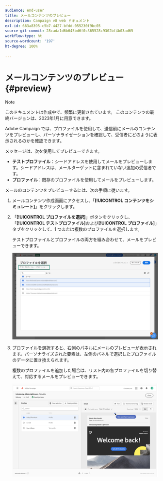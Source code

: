 ```yaml
---
audience: end-user
title: メールコンテンツのプレビュー
description: Campaign v8 web ドキュメント
exl-id: 663a8395-c5b7-4427-bfdd-055230f9bc05
source-git-commit: 28cada1d6b645bd6f0c365528c9302bf4b03ad65
workflow-type: ht
source-wordcount: '197'
ht-degree: 100%

---
```


# メールコンテンツのプレビュー {#preview}

>[!NOTE]
>
>このドキュメントは作成中で、頻繁に更新されています。 このコンテンツの最終バージョンは、2023年1月に用意できます。

Adobe Campaign では、プロファイルを使用して、送信前にメールのコンテンツをプレビューし、パーソナライゼーションを確認して、受信者にどのように表示されるのかを確認できます。

メッセージは、次を使用してプレビューできます。

* **テストプロファイル**：シードアドレスを使用してメールをプレビューします。シードアドレスは、メールターゲットに含まれていない追加の受信者です。
* **プロファイル**：既存のプロファイルを使用してメールをプレビューします。

メールのコンテンツをプレビューするには、次の手順に従います。

1. メールコンテンツ作成画面にアクセスし、「**[!UICONTROL コンテンツをシミュレート]**」をクリックします。

1. 「**[!UICONTROL プロファイルを選択]**」ボタンをクリックし、「**[!UICONTROL テストプロファイル]**&#x200B;および&#x200B;**[!UICONTROL プロファイル]**」タブをクリックして、1 つまたは複数のプロファイルを選択します。

   テストプロファイルとプロファイルの両方を組み合わせて、メールをプレビューできます。

   ![](assets/preview-profile.png)

1. プロファイルを選択すると、右側のパネルにメールのプレビューが表示されます。パーソナライズされた要素は、左側のパネルで選択したプロファイルのデータに置き換えられます。

   複数のプロファイルを追加した場合は、リスト内の各プロファイルを切り替えて、対応するメールをプレビューできます。

   ![](assets/preview.png)
